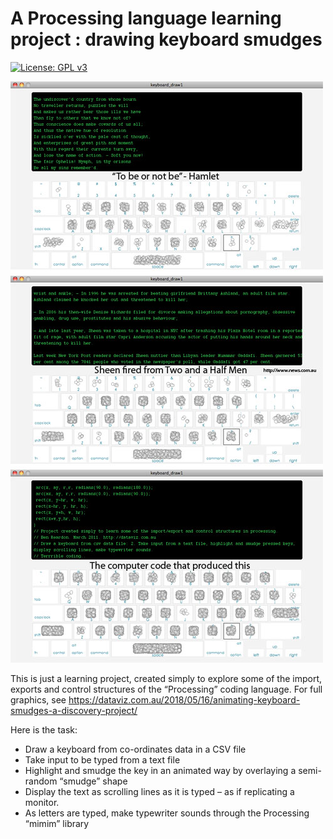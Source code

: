 # A Processing language learning project : drawing keyboard smudges 
[![License: GPL v3](https://img.shields.io/badge/License-GPLv3-blue.svg)](https://www.gnu.org/licenses/gpl-3.0) 

![alt text](https://github.com/benjeems/keyboard_draw/blob/master/all_3_500.jpg "keyboard smudges")

This is just a learning project, created simply to explore some of the import, exports and control structures of the “Processing” coding language. For full graphics, see https://dataviz.com.au/2018/05/16/animating-keyboard-smudges-a-discovery-project/

Here is the task: 
- Draw a keyboard from co-ordinates data in a CSV file  
- Take input to be typed from a text file  
- Highlight and smudge the key in an animated way by overlaying a semi-random “smudge” shape  
- Display the text as scrolling lines as it is typed – as if replicating a monitor.  
- As letters are typed, make typewriter sounds through the Processing “mimim” library  
